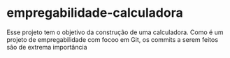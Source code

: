 # empregabilidade-calculadora

Esse projeto tem o objetivo da construção de uma calculadora.
Como é um projeto de empregabilidade com focoo em Git, os commits a serem feitos são de extrema importância
